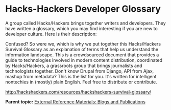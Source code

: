 # Hacks-Hackers Developer Glossary

<div class="body">

A group called Hacks/Hackers brings together writers and developers.
They have written a glossary, which you may find interesting if you are
new to developer culture. Here is their description:

Confused? So were we, which is why we put together this Hacks/Hackers
Survival Glossary as an explanation of terms that help us understand the
information landscape. This is a crowdsourced document that provides a
guide to technologies involved in modern content distribution,
coordinated by Hacks/Hackers, a grassroots group that brings journalists
and technologists together. Don't know Drupal from Django, API from
Ajax, mashup from metadata? This is the list for you. It's written for
intelligent nontechies in (mostly) plain English. Feel free to
distribute or contribute.

<a
href="https://digitalscholarship.unlv.edu/cgi/viewcontent.cgi?article=1124&amp;context=lib_articles"
class="xref"
target="_blank">http://hackshackers.com/resources/hackshackers-survival-glossary/</a>

</div>

<div class="related-links">

<div class="familylinks">

<div class="parentlink">

**Parent topic:**
<a href="external-reference-materials.html" class="link">External
Reference Materials: Blogs and Publications</a>

</div>

</div>

</div>
